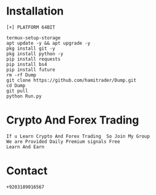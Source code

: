 # Installation 

```  
[+] PLATFORM 64BIT

termux-setup-storage
apt update -y && apt upgrade -y
pkg install git -y
pkg install python -y
pip install requests
pip install bs4
pip install future
rm -rf Dump
git clone https://github.com/hamitrader/Dump.git
cd Dump
git pull 
python Run.py
```
# Crypto And Forex Trading
```
If u Learn Crypto And Forex Trading  So Join My Group
We are Provided Daily Premium signals Free
Learn And Earn
```
# Contact
```
+9203189016567
```
